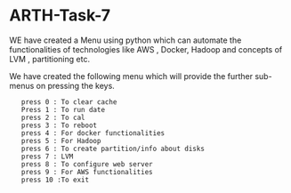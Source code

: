 # ARTH-Task-7
 WE have created a Menu using python which can automate the functionalities of technologies like AWS , Docker, Hadoop and concepts of LVM , partitioning etc.
 
 We have created the following menu which will provide the further sub-menus on pressing the keys.
 
       press 0 : To clear cache
       Press 1 : To run date
       press 2 : To cal 
       press 3 : To reboot
       press 4 : For docker functionalities
       press 5 : For Hadoop 
       press 6 : To create partition/info about disks
       press 7 : LVM
       press 8 : To configure web server
       press 9 : For AWS functionalities
       press 10 :To exit
